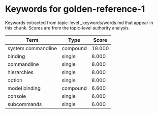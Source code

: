 # Keywords for golden-reference-1

Keywords extracted from topic-level _keywords/words.md that appear in this chunk.
Scores are from the topic-level authority analysis.

| Term | Type | Score |
|------|------|-------|
| system.commandline | compound | 18.000 |
| binding | single | 8.000 |
| commandline | single | 8.000 |
| hierarchies | single | 8.000 |
| option | single | 8.000 |
| model binding | compound | 6.600 |
| console | single | 6.000 |
| subcommands | single | 6.000 |
